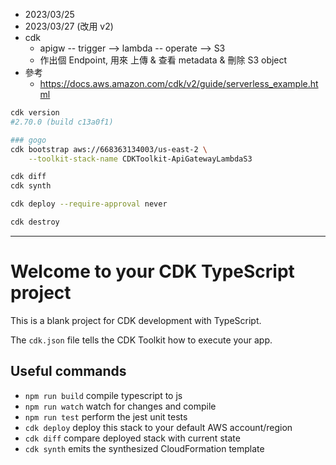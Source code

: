 
- 2023/03/25
- 2023/03/27 (改用 v2)
- cdk 
    - apigw -- trigger --> lambda -- operate --> S3
    - 作出個 Endpoint, 用來 上傳 & 查看 metadata & 刪除 S3 object
- 參考
    - https://docs.aws.amazon.com/cdk/v2/guide/serverless_example.html


```bash
cdk version
#2.70.0 (build c13a0f1)

### gogo
cdk bootstrap aws://668363134003/us-east-2 \
    --toolkit-stack-name CDKToolkit-ApiGatewayLambdaS3

cdk diff
cdk synth

cdk deploy --require-approval never

cdk destroy
```

----------------------------------------------------------------


# Welcome to your CDK TypeScript project

This is a blank project for CDK development with TypeScript.

The `cdk.json` file tells the CDK Toolkit how to execute your app.

## Useful commands

* `npm run build`   compile typescript to js
* `npm run watch`   watch for changes and compile
* `npm run test`    perform the jest unit tests
* `cdk deploy`      deploy this stack to your default AWS account/region
* `cdk diff`        compare deployed stack with current state
* `cdk synth`       emits the synthesized CloudFormation template

